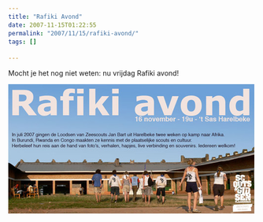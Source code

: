 ```yaml
---
title: "Rafiki Avond"
date: 2007-11-15T01:22:55
permalink: "2007/11/15/rafiki-avond/"
tags: []

---
```

Mocht je het nog niet weten: nu vrijdag Rafiki avond!

[![uitnodiging](/images/blog/2007/11/uitnodiging500.jpg)](http://www.zeescoutsjanbart.be/2007/11/15/rafiki-avond/ "http://www.zeescoutsjanbart.be/2007/11/15/rafiki-avond/")

